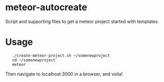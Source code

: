# meteor-autocreate
Script and supporting files to get a meteor project started with templates.

# Usage
```
   ./create-meteor-project.sh ~/somenewproject
   cd ~/somenewproject
   meteor
```

Then navigate to localhost:3000 in a browser, and voila!
